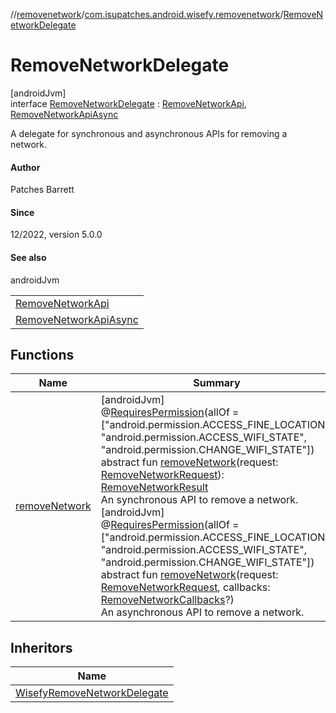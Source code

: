 //[removenetwork](../../../index.md)/[com.isupatches.android.wisefy.removenetwork](../index.md)/[RemoveNetworkDelegate](index.md)

# RemoveNetworkDelegate

[androidJvm]\
interface [RemoveNetworkDelegate](index.md) : [RemoveNetworkApi](../-remove-network-api/index.md), [RemoveNetworkApiAsync](../-remove-network-api-async/index.md)

A delegate for synchronous and asynchronous APIs for removing a network.

#### Author

Patches Barrett

#### Since

12/2022, version 5.0.0

#### See also

androidJvm

| |
|---|
| [RemoveNetworkApi](../-remove-network-api/index.md) |
| [RemoveNetworkApiAsync](../-remove-network-api-async/index.md) |

## Functions

| Name | Summary |
|---|---|
| [removeNetwork](../-remove-network-api/remove-network.md) | [androidJvm]<br>@[RequiresPermission](https://developer.android.com/reference/kotlin/androidx/annotation/RequiresPermission.html)(allOf = [&quot;android.permission.ACCESS_FINE_LOCATION&quot;, &quot;android.permission.ACCESS_WIFI_STATE&quot;, &quot;android.permission.CHANGE_WIFI_STATE&quot;])<br>abstract fun [removeNetwork](../-remove-network-api/remove-network.md)(request: [RemoveNetworkRequest](../../com.isupatches.android.wisefy.removenetwork.entities/-remove-network-request/index.md)): [RemoveNetworkResult](../../com.isupatches.android.wisefy.removenetwork.entities/-remove-network-result/index.md)<br>An synchronous API to remove a network.<br>[androidJvm]<br>@[RequiresPermission](https://developer.android.com/reference/kotlin/androidx/annotation/RequiresPermission.html)(allOf = [&quot;android.permission.ACCESS_FINE_LOCATION&quot;, &quot;android.permission.ACCESS_WIFI_STATE&quot;, &quot;android.permission.CHANGE_WIFI_STATE&quot;])<br>abstract fun [removeNetwork](../-remove-network-api-async/remove-network.md)(request: [RemoveNetworkRequest](../../com.isupatches.android.wisefy.removenetwork.entities/-remove-network-request/index.md), callbacks: [RemoveNetworkCallbacks](../../com.isupatches.android.wisefy.removenetwork.callbacks/-remove-network-callbacks/index.md)?)<br>An asynchronous API to remove a network. |

## Inheritors

| Name |
|---|
| [WisefyRemoveNetworkDelegate](../-wisefy-remove-network-delegate/index.md) |
